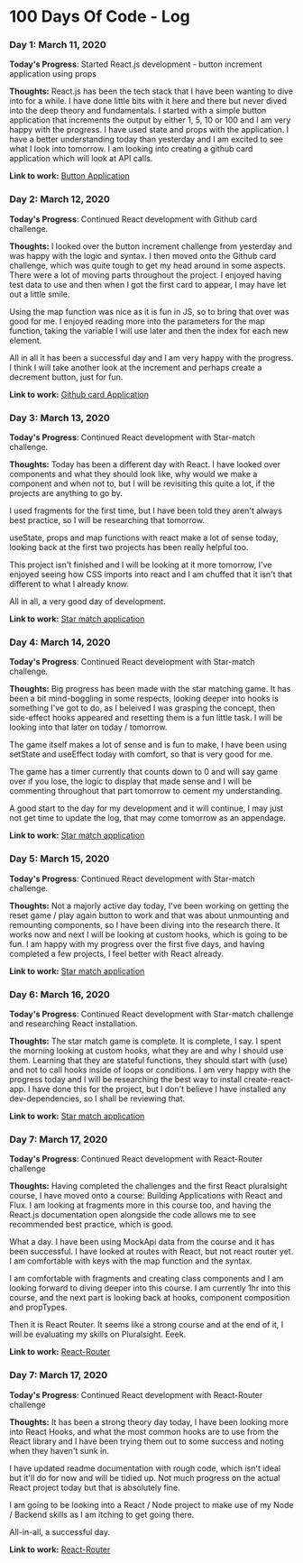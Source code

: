 # 100 Days Of Code - Log

### Day 1: March 11, 2020

**Today's Progress**: Started React.js development - button increment application using props

**Thoughts:** React.js has been the tech stack that I have been wanting to dive into for a while. I have done little bits with it here and there but never dived into the deep theory and fundamentals. I started with a simple button application that increments the output by either 1, 5, 10 or 100 and I am very happy with the progress. I have used state and props with the application. I have a better understanding today than yesterday and I am excited to see what I look into tomorrow. I am looking into creating a github card application which will look at API calls.

**Link to work:** [Button Application](https://bitbucket.org/jacobreillycooper/button-increment-application/src/master/)

### Day 2: March 12, 2020

**Today's Progress**: Continued React development with Github card challenge.

**Thoughts:** I looked over the button increment challenge from yesterday and was happy with the logic and syntax. I then moved onto the Github card challenge, which was quite tough to get my head around in some aspects. There were a lot of moving parts throughout the project. I enjoyed having test data to use and then when I got the first card to appear, I may have let out a little smile.

Using the map function was nice as it is fun in JS, so to bring that over was good for me. I enjoyed reading more into the parameters for the map function, taking the variable I will use later and then the index for each new element.

All in all it has been a successful day and I am very happy with the progress. I think I will take another look at the increment and perhaps create a decrement button, just for fun.

**Link to work:** [Github card Application](https://bitbucket.org/jacobreillycooper/github-cards/src/master/)

### Day 3: March 13, 2020

**Today's Progress**: Continued React development with Star-match challenge.

**Thoughts:** Today has been a different day with React. I have looked over components and what they should look like, why would we make a component and when not to, but I will be revisiting this quite a lot, if the projects are anything to go by.

I used fragments for the first time, but I have been told they aren't always best practice, so I will be researching that tomorrow.

useState, props and map functions with react make a lot of sense today, looking back at the first two projects has been really helpful too.

This project isn't finished and I will be looking at it more tomorrow, I've enjoyed seeing how CSS imports into react and I am chuffed that it isn't that different to what I already know.

All in all, a very good day of development.

**Link to work:** [Star match application](https://bitbucket.org/jacobreillycooper/star-match/src/master/)

### Day 4: March 14, 2020

**Today's Progress**: Continued React development with Star-match challenge.

**Thoughts:** Big progress has been made with the star matching game. It has been a bit mind-boggling in some respects, looking deeper into hooks is something I've got to do, as I beleived I was grasping the concept, then side-effect hooks appeared and resetting them is a fun little task. I will be looking into that later on today / tomorrow.

The game itself makes a lot of sense and is fun to make, I have been using setState and useEffect today with comfort, so that is very good for me.

The game has a timer currently that counts down to 0 and will say game over if you lose, the logic to display that made sense and I will be commenting throughout that part tomorrow to cement my understanding.

A good start to the day for my development and it will continue, I may just not get time to update the log, that may come tomorrow as an appendage.

**Link to work:** [Star match application](https://bitbucket.org/jacobreillycooper/star-match/src/master/)

### Day 5: March 15, 2020

**Today's Progress**: Continued React development with Star-match challenge.

**Thoughts:** Not a majorly active day today, I've been working on getting the reset game / play again button to work and that was about unmounting and remounting components, so I have been diving into the research there. It works now and next I will be looking at custom hooks, which is going to be fun. I am happy with my progress over the first five days, and having completed a few projects, I feel better with React already.

**Link to work:** [Star match application](https://bitbucket.org/jacobreillycooper/star-match/src/master/)

### Day 6: March 16, 2020

**Today's Progress**: Continued React development with Star-match challenge and researching React installation.

**Thoughts:** The star match game is complete. It is complete, I say. I spent the morning looking at custom hooks, what they are and why I should use them. Learning that they are stateful functions, they should start with (use) and not to call hooks inside of loops or conditions. I am very happy with the progress today and I will be researching the best way to install create-react-app. I have done this for the project, but I don't believe I have installed any dev-dependencies, so I shall be reviewing that.

**Link to work:** [Star match application](https://bitbucket.org/jacobreillycooper/star-match/src/master/)

### Day 7: March 17, 2020

**Today's Progress**: Continued React development with React-Router challenge

**Thoughts:** Having completed the challenges and the first React pluralsight course, I have moved onto a course: Building Applications with React and Flux. I am looking at fragments more in this course too, and having the React.js documentation open alongside the code allows me to see recommended best practice, which is good.

What a day. I have been using MockApi data from the course and it has been successful. I have looked at routes with React, but not react router yet. I am comfortable with keys with the map function and the syntax.

I am comfortable with fragments and creating class components and I am looking forward to diving deeper into this course. I am currently 1hr into this course, and the next part is looking back at hooks, component composition and propTypes.

Then it is React Router. It seems like a strong course and at the end of it, I will be evaluating my skills on Pluralsight. Eeek.

**Link to work:** [React-Router](https://bitbucket.org/jacobreillycooper/react-router.git)

### Day 7: March 17, 2020

**Today's Progress**: Continued React development with React-Router challenge

**Thoughts:** It has been a strong theory day today, I have been looking more into React Hooks, and what the most common hooks are to use from the React library and I have been trying them out to some success and noting when they haven't sunk in.

I have updated readme documentation with rough code, which isn't ideal but it'll do for now and will be tidied up. Not much progress on the actual React project today but that is absolutely fine.

I am going to be looking into a React / Node project to make use of my Node / Backend skills as I am itching to get going there.

All-in-all, a successful day.

**Link to work:** [React-Router](https://bitbucket.org/jacobreillycooper/react-router.git)
